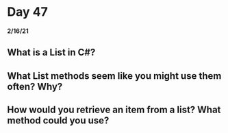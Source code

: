 # Day 47
__2/16/21__

## What is a List in C#?

## What List methods seem like you might use them often? Why?

## How would you retrieve an item from a list? What method could you use?